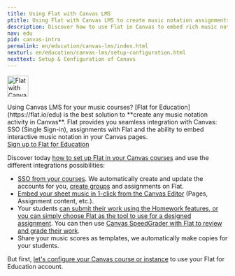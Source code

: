 ```yaml
---
title: Using Flat with Canvas LMS
ptitle: Using Flat with Canvas LMS to create music notation assignments
description: Discover how to use Flat in Canvas to embed rich music notation in your Canvas pages, create seamless assignments from music theory to music compsition in your favorite LMS.
nav: edu
pid: canvas-intro
permalink: en/education/canvas-lms/index.html
nexturl: en/education/canvas-lms/setup-configuration.html
nexttext: Setup & Configuration of Canavs
---
```


<div class="fll" style="margin: 15px 15px 15px 0"><img src="https://flat.io/img/icons/product/canvas.svg" alt="Flat with Canvas LMS" style="width: 48px;height:48px;border:0"></div>
Using Canvas LMS for your music courses? [Flat for Education](https://flat.io/edu) is the best solution to **create any music notation activity in Canvas**. Flat provides you seamless integration with Canvas: SSO (Single Sign-in), assignments with Flat and the ability to embed interactive music notation in your Canvas pages.

<div class="btn-cta-wrapper"><a href="https://flat.io/edu/signup?ref=help-canvas" class="btn-cta-site">Sign up to Flat for Education</a></div>

Discover today [how to set up Flat in your Canvas courses](#setup-and-configuration) and use the different integrations possibilities:

* [SSO from your courses](/help/en/education/canvas-lms/sso.html). We automatically create and update the accounts for you, [create groups](/help/en/education/canvas-lms/sso.html#automatic-classes-creation-on-flat) and assignments on Flat.
* [Embed your sheet music in 1-click from the Canvas Editor](/help/en/education/canvas-lms/embed.html) (Pages, Assignment content, etc.).
* Your students [can submit their work using the Homework features, or you can simply choose Flat as the tool to use for a designed assignment](/help/en/education/canvas-lms/assignments.html). You can then use [Canvas SpeedGrader with Flat to review and grade their work](/help/en/education/canvas-lms/assignments.html#review-submissions-with-speedgrader).
* Share your music scores as templates, we automatically make copies for your students.

But first, [let's configure your Canvas course or instance](/help/en/education/canvas-lms/setup-configuration.html) to use your Flat for Education account.
